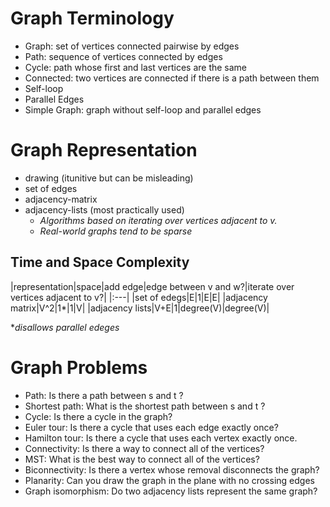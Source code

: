 # Graph Terminology
- Graph: set of vertices connected pairwise by edges
- Path: sequence of vertices connected by edges
- Cycle: path whose first and last vertices are the same
- Connected: two vertices are connected if there is a path between them
- Self-loop
- Parallel Edges
- Simple Graph: graph without self-loop and parallel edges

# Graph Representation
- drawing (itunitive but can be misleading)
- set of edges
- adjacency-matrix
- adjacency-lists (most practically used)
    - *Algorithms based on iterating over vertices adjacent to v.* 
    - *Real-world graphs tend to be sparse*

## Time and Space Complexity
|representation|space|add edge|edge between v and w?|iterate over vertices adjacent to v?|
|:---|
|set of edegs|E|1|E|E|
|adjacency matrix|V^2|1*|1|V|
|adjacency lists|V+E|1|degree(V)|degree(V)|

**disallows parallel edeges*

# Graph Problems
- Path: Is there a path between s and t ?
- Shortest path: What is the shortest path between s and t ?
- Cycle: Is there a cycle in the graph?
- Euler tour: Is there a cycle that uses each edge exactly once?
- Hamilton tour: Is there a cycle that uses each vertex exactly once.
- Connectivity: Is there a way to connect all of the vertices?
- MST: What is the best way to connect all of the vertices?
- Biconnectivity: Is there a vertex whose removal disconnects the graph?
- Planarity: Can you draw the graph in the plane with no crossing edges
- Graph isomorphism: Do two adjacency lists represent the same graph?


